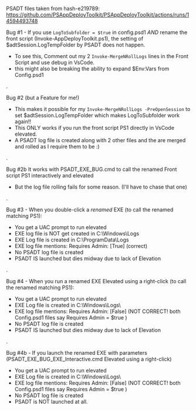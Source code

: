 PSADT files taken from hash-e219789:
https://github.com/PSAppDeployToolkit/PSAppDeployToolkit/actions/runs/14594493748

Bug #1 - If you use `LogToSubfolder = $true` in config.psd1 *AND* rename the front script (Invoke-AppDeployToolkit.ps1), the setting of $adtSession.LogTempFolder by PSADT does not happen.
- To see this, Comment out my 2 `Invoke-MergeNRollLogs` lines in the Front Script and use debug in VsCode.
- this might also be breaking the ability to expand $Env:Vars from Config.psd1

.

Bug #2 (but a Feature for me!) 
- This makes it possible for my `Invoke-MergeNRollLogs -PreOpenSession` to set $adtSession.LogTempFolder which makes LogToSubfolder work again!!
- This ONLY works if you run the front script PS1 directly in VsCode elevated.
- A PSADT log file is created along with 2 other files and the are merged and rolled as I require them to be :)

.

Bug #2b It works with PSADT_EXE_BUG.cmd to call the renamed Front script PS1 interactively and elevated
- But the log file rolling fails for some reason. (I'll have to chase that one)

.

Bug #3 - When you double-click a *renamed* EXE (to call the renamed matching PS1):
- You get a UAC prompt to run elevated
- EXE log file is NOT get created in C:\Windows\Logs
- EXE Log file is created in C:\ProgramData\Logs
- EXE log file mentions: Requires Admin: [True]		(correct)
- No PSADT log file is created
- PSADT IS launched but dies midway due to lack of Elevation

.

Bug #4 - When you run a renamed EXE Elevated using a right-click (to call the renamed matching PS1):
- You get a UAC prompt to run elevated
- EXE Log file is created in C:\Windows\Logs\
- EXE log file mentions: Requires Admin: [False]		(NOT CORRECT! both Config.psd1 files say Requires Admin = $true )
- No PSADT log file is created
- PSADT IS launched but dies midway due to lack of Elevation 

.

Bug #4b - If you launch the renamed EXE with parameters (PSADT_EXE_BUG_EXE_Interactive.cmd Elevated using a right-click) 
- You get a UAC prompt to run elevated
- EXE Log file is created in C:\Windows\Logs\
- EXE log file mentions: Requires Admin: [False]		(NOT CORRECT! both Config.psd1 files say Requires Admin = $true )
- No PSADT log file is created
- PSADT is NOT launched at all.
